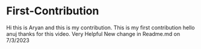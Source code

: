 # First-Contribution
Hi this is Aryan and this is my contribution.
This is my first contribution
hello anuj thanks for this video. Very Helpful
New change in Readme.md on 7/3/2023
